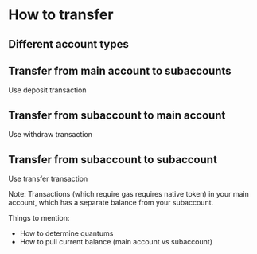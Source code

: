 # How to transfer

## Different account types

## Transfer from main account to subaccounts
Use deposit transaction

## Transfer from subaccount to main account
Use withdraw transaction

## Transfer from subaccount to subaccount
Use transfer transaction

Note: Transactions (which require gas requires native token) in your main account, which has a separate balance from your subaccount.

Things to mention:
* How to determine quantums
* How to pull current balance (main account vs subaccount)